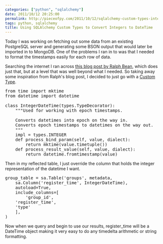 ```yaml
---
categories: ["python", "sqlalchemy"]
date: 2011/10/12 20:25:00
permalink: http://pieceofpy.com/2011/10/12/sqlalchemy-custom-types-integers-datetime
tags: python, sqlalchemy
title: Using SQLAlchemy Custom Types to Convert Integers to DateTime
---
```


Today I was working on fetching out some data from an existing PostgreSQL server and generating
some BSON output that would later be imported in to MongoDB. One of the problems I ran in to was
that I needed to format the timestamps easily for each row of data.

Searching the internet I ran across <a href="http://threebean.wordpress.com/2011/09/01/automatically-converting-integer-timestamps-to-python-datetime-in-reflected-sqlalchemy-models/">this blog post by Ralph Bean</a>, which does just that, but at a level
that was well beyond what I needed. So taking away some inspiration from Ralph's blog post, I decided
to just go with a <a href="http://www.sqlalchemy.org/docs/core/types.html#custom-types">Custom Type</a>.

<pre class="brush: py">
from time import mktime
from datetime import datetime

class IntegerDateTime(types.TypeDecorator):
    """Used for working with epoch timestamps.

    Converts datetimes into epoch on the way in.
    Converts epoch timestamps to datetimes on the way out.
    """
    impl = types.INTEGER
    def process_bind_param(self, value, dialect):
        return mktime(value.timetuple())
    def process_result_value(self, value, dialect):
        return datetime.fromtimestamp(value)
</pre>

Then in my reflected table, I just override the column that holds the integer representation of the
datetime I want.

<pre class="brush: py">
group_table = sa.Table('groups', metadata,
    sa.Column('register_time', IntegerDateTime),
    autoload=True,
    include_columns=[
        'group_id',
	'register_time',
	'type'
    ],
)
</pre>

Now when we query and begin to use our results, register_time will be a DateTime object making it
very easy to do any timedelta arithmetic or string formatting.

